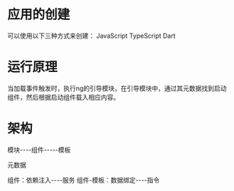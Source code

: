 # 应用的创建

可以使用以下三种方式来创建：
  JavaScript
  TypeScript
  Dart

# 运行原理

当加载事件触发时，执行ng的引导模块，在引导模块中，通过其元数据找到启动组件，然后根据启动组件载入相应内容。

# 架构

模块----组件-----模板

元数据

组件：依赖注入----服务 
组件-模板：数据绑定----指令




